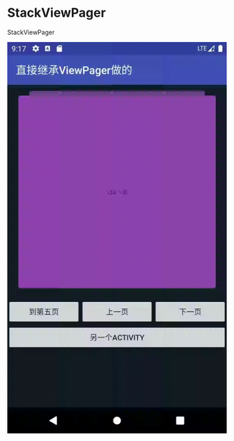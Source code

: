 # StackViewPager
StackViewPager

![image](https://github.com/OBaKai/StackViewPager/blob/master/device-2019-12-05-211748.gif)

